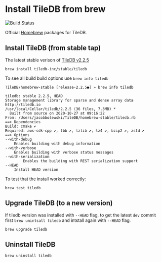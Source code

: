 # Install TileDB from brew

[![Build Status](https://travis-ci.org/TileDB-Inc/homebrew-stable.svg?branch=master)](https://travis-ci.org/TileDB-Inc/homebrew-stable)

Official [Homebrew](https://brew.sh/) packages for TileDB.

## Install TileDB (from stable tap)

The latest stable verison of [TileDB v2.2.5](https://github.com/TileDB-Inc/TileDB/releases/tag/2.2.5)

```
brew install tiledb-inc/stable/tiledb
```

To see all build build options use `brew info tiledb`

```
TileDB/homebrew-stable [release-2.2.5●] » brew info tiledb

tiledb: stable 2.2.5, HEAD
Storage management library for sparse and dense array data
http://tiledb.io
/usr/local/Cellar/tiledb/2.2.5 (36 files, 7.3MB) *
  Built from source on 2020-10-27 at 09:16:22
From: /Users/jacobbolewski/TileDB/homebrew-stable/tiledb.rb
==> Dependencies
Build: cmake ✔
Required: aws-sdk-cpp ✔, tbb ✔, lzlib ✔, lz4 ✔, bzip2 ✔, zstd ✔
==> Options
--with-debug
	Enables building with debug information
--with-verbose
	Enables building with verbose status messages
--with-serialization
        Enables the building with REST serialization support
--HEAD
	Install HEAD version
```

To test that the install worked correctly:

```
brew test tiledb
```

## Upgrade TileDB (to a new version)

If tiledb version was installed with `--HEAD` flag, to get the latest `dev` commit first `brew unintsall tiledb` and intstall again with `--HEAD` flag. 

```
brew upgrade tiledb
```

## Uninstall TileDB

```
brew uninstall tiledb
```
